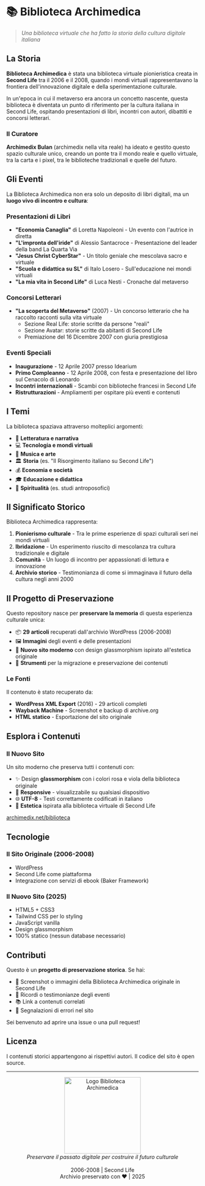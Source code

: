 # 📚 Biblioteca Archimedica

> *Una biblioteca virtuale che ha fatto la storia della cultura digitale italiana*

## La Storia

**Biblioteca Archimedica** è stata una biblioteca virtuale pionieristica creata in **Second Life** tra il 2006 e il 2008, quando i mondi virtuali rappresentavano la frontiera dell'innovazione digitale e della sperimentazione culturale.

In un'epoca in cui il metaverso era ancora un concetto nascente, questa biblioteca è diventata un punto di riferimento per la cultura italiana in Second Life, ospitando presentazioni di libri, incontri con autori, dibattiti e concorsi letterari.

### Il Curatore

**Archimedix Bulan** (archimedix nella vita reale) ha ideato e gestito questo spazio culturale unico, creando un ponte tra il mondo reale e quello virtuale, tra la carta e i pixel, tra le biblioteche tradizionali e quelle del futuro.

## Gli Eventi

La Biblioteca Archimedica non era solo un deposito di libri digitali, ma un **luogo vivo di incontro e cultura**:

### Presentazioni di Libri
- **"Economia Canaglia"** di Loretta Napoleoni - Un evento con l'autrice in diretta
- **"L'impronta dell'iride"** di Alessio Santacroce - Presentazione del leader della band La Quarta Via
- **"Jesus Christ CyberStar"** - Un titolo geniale che mescolava sacro e virtuale
- **"Scuola e didattica su SL"** di Italo Losero - Sull'educazione nei mondi virtuali
- **"La mia vita in Second Life"** di Luca Nesti - Cronache dal metaverso

### Concorsi Letterari
- **"La scoperta del Metaverso"** (2007) - Un concorso letterario che ha raccolto racconti sulla vita virtuale
  - Sezione Real Life: storie scritte da persone "reali"
  - Sezione Avatar: storie scritte da abitanti di Second Life
  - Premiazione del 16 Dicembre 2007 con giuria prestigiosa

### Eventi Speciali
- **Inaugurazione** - 12 Aprile 2007 presso Idearium
- **Primo Compleanno** - 12 Aprile 2008, con festa e presentazione del libro sul Cenacolo di Leonardo
- **Incontri internazionali** - Scambi con biblioteche francesi in Second Life
- **Ristrutturazioni** - Ampliamenti per ospitare più eventi e contenuti

## I Temi

La biblioteca spaziava attraverso molteplici argomenti:

- 📖 **Letteratura e narrativa**
- 💻 **Tecnologia e mondi virtuali**
- 🎵 **Musica e arte**
- 🏛️ **Storia** (es. "Il Risorgimento italiano su Second Life")
- 💰 **Economia e società**
- 🎓 **Educazione e didattica**
- 🙏 **Spiritualità** (es. studi antroposofici)

## Il Significato Storico

Biblioteca Archimedica rappresenta:

1. **Pionierismo culturale** - Tra le prime esperienze di spazi culturali seri nei mondi virtuali
2. **Ibridazione** - Un esperimento riuscito di mescolanza tra cultura tradizionale e digitale
3. **Comunità** - Un luogo di incontro per appassionati di lettura e innovazione
4. **Archivio storico** - Testimonianza di come si immaginava il futuro della cultura negli anni 2000

## Il Progetto di Preservazione

Questo repository nasce per **preservare la memoria** di questa esperienza culturale unica:

- 📦 **29 articoli** recuperati dall'archivio WordPress (2006-2008)
- 🖼️ **Immagini** degli eventi e delle presentazioni
- 📱 **Nuovo sito moderno** con design glassmorphism ispirato all'estetica originale
- 🔧 **Strumenti** per la migrazione e preservazione dei contenuti

### Le Fonti

Il contenuto è stato recuperato da:
- **WordPress XML Export** (2016) - 29 articoli completi
- **Wayback Machine** - Screenshot e backup di archive.org
- **HTML statico** - Esportazione del sito originale

## Esplora i Contenuti

### Il Nuovo Sito

Un sito moderno che preserva tutti i contenuti con:
- ✨ Design **glassmorphism** con i colori rosa e viola della biblioteca originale
- 📱 **Responsive** - visualizzabile su qualsiasi dispositivo
- 🌐 **UTF-8** - Testi correttamente codificati in italiano
- 🎨 **Estetica** ispirata alla biblioteca virtuale di Second Life

[archimedix.net/biblioteca](https://archimedix.net/biblioteca)

## Tecnologie

### Il Sito Originale (2006-2008)
- WordPress
- Second Life come piattaforma
- Integrazione con servizi di ebook (Baker Framework)

### Il Nuovo Sito (2025)
- HTML5 + CSS3
- Tailwind CSS per lo styling
- JavaScript vanilla
- Design glassmorphism
- 100% statico (nessun database necessario)


## Contributi

Questo è un **progetto di preservazione storica**. Se hai:
- 📸 Screenshot o immagini della Biblioteca Archimedica originale in Second Life
- 📝 Ricordi o testimonianze degli eventi
- 📚 Link a contenuti correlati
- 🐛 Segnalazioni di errori nel sito

Sei benvenuto ad aprire una issue o una pull request!

## Licenza

I contenuti storici appartengono ai rispettivi autori. Il codice del sito è open source.

---

<p align="center">
  <img src="logo-biblioteca-archimedica.png" alt="Logo Biblioteca Archimedica" width="200"/>
  <br>
  <em>Preservare il passato digitale per costruire il futuro culturale</em>
  <br><br>
  2006-2008 | Second Life<br>
  Archivio preservato con ❤️ | 2025
</p>
